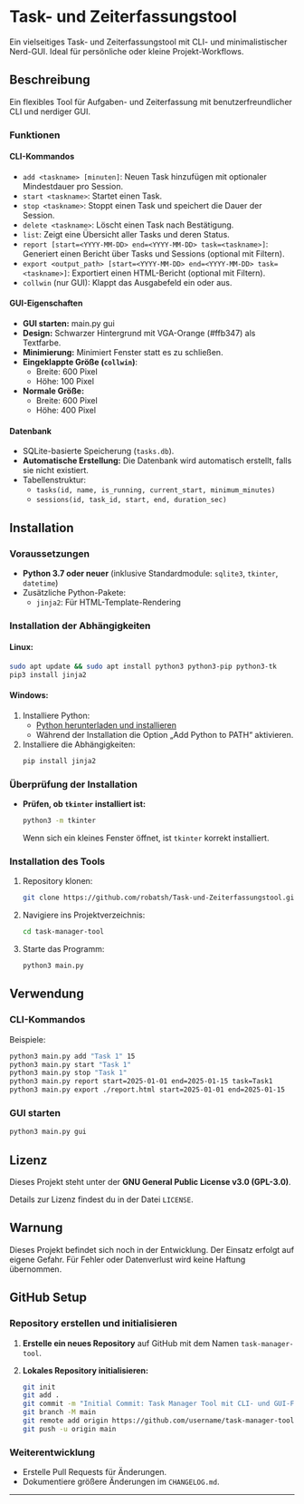 # Task- und Zeiterfassungstool

Ein vielseitiges Task- und Zeiterfassungstool mit CLI- und minimalistischer Nerd-GUI. Ideal für persönliche oder kleine Projekt-Workflows.

## Beschreibung

Ein flexibles Tool für Aufgaben- und Zeiterfassung mit benutzerfreundlicher CLI und nerdiger GUI.

### Funktionen

#### CLI-Kommandos
- `add <taskname> [minuten]`: Neuen Task hinzufügen mit optionaler Mindestdauer pro Session.
- `start <taskname>`: Startet einen Task.
- `stop <taskname>`: Stoppt einen Task und speichert die Dauer der Session.
- `delete <taskname>`: Löscht einen Task nach Bestätigung.
- `list`: Zeigt eine Übersicht aller Tasks und deren Status.
- `report [start=<YYYY-MM-DD> end=<YYYY-MM-DD> task=<taskname>]`: Generiert einen Bericht über Tasks und Sessions (optional mit Filtern).
- `export <output_path> [start=<YYYY-MM-DD> end=<YYYY-MM-DD> task=<taskname>]`: Exportiert einen HTML-Bericht (optional mit Filtern).
- `collwin` (nur GUI): Klappt das Ausgabefeld ein oder aus.

#### GUI-Eigenschaften
- **GUI starten:** main.py gui 
- **Design:** Schwarzer Hintergrund mit VGA-Orange (#ffb347) als Textfarbe.
- **Minimierung:** Minimiert Fenster statt es zu schließen.
- **Eingeklappte Größe (`collwin`)**:
  - Breite: 600 Pixel
  - Höhe: 100 Pixel
- **Normale Größe:**
  - Breite: 600 Pixel
  - Höhe: 400 Pixel

#### Datenbank
- SQLite-basierte Speicherung (`tasks.db`).
- **Automatische Erstellung:** Die Datenbank wird automatisch erstellt, falls sie nicht existiert.
- Tabellenstruktur:
  - `tasks(id, name, is_running, current_start, minimum_minutes)`
  - `sessions(id, task_id, start, end, duration_sec)`

## Installation

### Voraussetzungen
- **Python 3.7 oder neuer** (inklusive Standardmodule: `sqlite3`, `tkinter`, `datetime`)
- Zusätzliche Python-Pakete:
  - `jinja2`: Für HTML-Template-Rendering

### Installation der Abhängigkeiten
#### Linux:
```bash
sudo apt update && sudo apt install python3 python3-pip python3-tk
pip3 install jinja2
```

#### Windows:
1. Installiere Python:
   - [Python herunterladen und installieren](https://www.python.org/downloads/)
   - Während der Installation die Option „Add Python to PATH“ aktivieren.
2. Installiere die Abhängigkeiten:
   ```cmd
   pip install jinja2
   ```

### Überprüfung der Installation
- **Prüfen, ob `tkinter` installiert ist:**
  ```bash
  python3 -m tkinter
  ```
  Wenn sich ein kleines Fenster öffnet, ist `tkinter` korrekt installiert.

### Installation des Tools
1. Repository klonen:
   ```bash
   git clone https://github.com/robatsh/Task-und-Zeiterfassungstool.git
   ```
2. Navigiere ins Projektverzeichnis:
   ```bash
   cd task-manager-tool
   ```
3. Starte das Programm:
   ```bash
   python3 main.py
   ```

## Verwendung

### CLI-Kommandos

Beispiele:
```bash
python3 main.py add "Task 1" 15
python3 main.py start "Task 1"
python3 main.py stop "Task 1"
python3 main.py report start=2025-01-01 end=2025-01-15 task=Task1
python3 main.py export ./report.html start=2025-01-01 end=2025-01-15
```

### GUI starten
```bash
python3 main.py gui
```

## Lizenz

Dieses Projekt steht unter der **GNU General Public License v3.0 (GPL-3.0)**. 

Details zur Lizenz findest du in der Datei `LICENSE`.

## Warnung

Dieses Projekt befindet sich noch in der Entwicklung. Der Einsatz erfolgt auf eigene Gefahr. Für Fehler oder Datenverlust wird keine Haftung übernommen.

## GitHub Setup

### Repository erstellen und initialisieren
1. **Erstelle ein neues Repository** auf GitHub mit dem Namen `task-manager-tool`.

2. **Lokales Repository initialisieren:**
   ```bash
   git init
   git add .
   git commit -m "Initial Commit: Task Manager Tool mit CLI- und GUI-Funktionalität"
   git branch -M main
   git remote add origin https://github.com/username/task-manager-tool.git
   git push -u origin main
   ```

### Weiterentwicklung
- Erstelle Pull Requests für Änderungen.
- Dokumentiere größere Änderungen im `CHANGELOG.md`.

---
